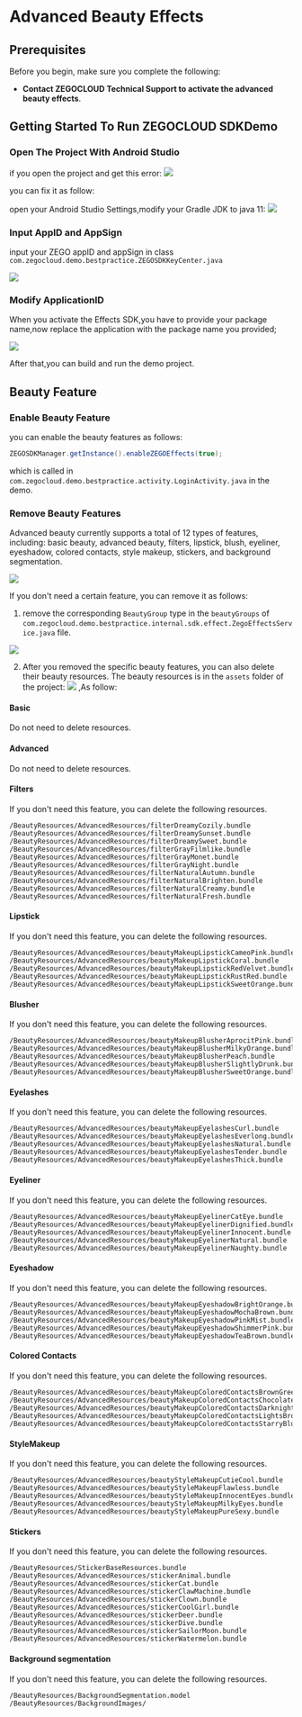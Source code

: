 # **Advanced Beauty Effects**

## Prerequisites

Before you begin, make sure you complete the following:

* **Contact ZEGOCLOUD Technical Support to activate the advanced beauty effects**.

## Getting Started To Run ZEGOCLOUD SDKDemo

### Open The Project With Android Studio

if you open the project and get this error:
![]("https://github.com/ZEGOCLOUD/zego_beauty_effects_demo_android/tree/master/best_practice/pngs/AS_1.jpg")

you can fix it as follow:


open your Android Studio Settings,modify your Gradle JDK to java 11:
![]("https://github.com/ZEGOCLOUD/zego_beauty_effects_demo_android/tree/master/best_practice/pngs/AS_2.jpg")

### Input AppID and AppSign

input your ZEGO appID and appSign in class `com.zegocloud.demo.bestpractice.ZEGOSDKKeyCenter.java`

![]("https://github.com/ZEGOCLOUD/zego_beauty_effects_demo_android/tree/master/best_practice/pngs/demo1.jpg")



### Modify ApplicationID

When you activate the Effects SDK,you have to provide your package name,now replace the application with the package name you provided;

![]("https://github.com/ZEGOCLOUD/zego_beauty_effects_demo_android/tree/master/best_practice/pngs/demo2.jpg")

After that,you can build and run the demo project.


## Beauty Feature

### Enable Beauty Feature
you can enable the beauty features as follows:

```java
ZEGOSDKManager.getInstance().enableZEGOEffects(true);
```
which is called in `com.zegocloud.demo.bestpractice.activity.LoginActivity.java`
in the demo.

### 


### Remove Beauty Features

Advanced beauty currently supports a total of 12 types of features, including: basic beauty, advanced beauty, filters, lipstick, blush, eyeliner, eyeshadow, colored contacts, style makeup, stickers, and background segmentation.

![]("https://storage.zego.im/sdk-doc/Pics/zegocloud/beauty/features.png")

If you don't need a certain feature, you can remove it as follows:

1. remove the corresponding `BeautyGroup` type in the `beautyGroups` of `com.zegocloud.demo.bestpractice.internal.sdk.effect.ZegoEffectsService.java` file.

![]("https://github.com/ZEGOCLOUD/zego_beauty_effects_demo_android/tree/master/best_practice/pngs/demo3.jpg")

2. After you removed the specific beauty features, you can also delete their beauty resources. The beauty resources is in the `assets` folder of the project:
![]("https://github.com/ZEGOCLOUD/zego_beauty_effects_demo_android/tree/master/best_practice/pngs/demo4.jpg")
,As follow:

#### Basic

Do not need to delete resources.

#### Advanced

Do not need to delete resources.

#### Filters

If you don't need this feature, you can delete the following resources.

```
/BeautyResources/AdvancedResources/filterDreamyCozily.bundle
/BeautyResources/AdvancedResources/filterDreamySunset.bundle
/BeautyResources/AdvancedResources/filterDreamySweet.bundle
/BeautyResources/AdvancedResources/filterGrayFilmlike.bundle
/BeautyResources/AdvancedResources/filterGrayMonet.bundle
/BeautyResources/AdvancedResources/filterGrayNight.bundle
/BeautyResources/AdvancedResources/filterNaturalAutumn.bundle
/BeautyResources/AdvancedResources/filterNaturalBrighten.bundle
/BeautyResources/AdvancedResources/filterNaturalCreamy.bundle
/BeautyResources/AdvancedResources/filterNaturalFresh.bundle
```

#### Lipstick

If you don't need this feature, you can delete the following resources.

```
/BeautyResources/AdvancedResources/beautyMakeupLipstickCameoPink.bundle
/BeautyResources/AdvancedResources/beautyMakeupLipstickCoral.bundle
/BeautyResources/AdvancedResources/beautyMakeupLipstickRedVelvet.bundle
/BeautyResources/AdvancedResources/beautyMakeupLipstickRustRed.bundle
/BeautyResources/AdvancedResources/beautyMakeupLipstickSweetOrange.bundle
```

#### Blusher

If you don't need this feature, you can delete the following resources.

```
/BeautyResources/AdvancedResources/beautyMakeupBlusherAprocitPink.bundle
/BeautyResources/AdvancedResources/beautyMakeupBlusherMilkyOrange.bundle
/BeautyResources/AdvancedResources/beautyMakeupBlusherPeach.bundle
/BeautyResources/AdvancedResources/beautyMakeupBlusherSlightlyDrunk.bundle
/BeautyResources/AdvancedResources/beautyMakeupBlusherSweetOrange.bundle
```

#### Eyelashes

If you don't need this feature, you can delete the following resources.

```
/BeautyResources/AdvancedResources/beautyMakeupEyelashesCurl.bundle
/BeautyResources/AdvancedResources/beautyMakeupEyelashesEverlong.bundle
/BeautyResources/AdvancedResources/beautyMakeupEyelashesNatural.bundle
/BeautyResources/AdvancedResources/beautyMakeupEyelashesTender.bundle
/BeautyResources/AdvancedResources/beautyMakeupEyelashesThick.bundle
```

#### Eyeliner

If you don't need this feature, you can delete the following resources.

```
/BeautyResources/AdvancedResources/beautyMakeupEyelinerCatEye.bundle
/BeautyResources/AdvancedResources/beautyMakeupEyelinerDignified.bundle
/BeautyResources/AdvancedResources/beautyMakeupEyelinerInnocent.bundle
/BeautyResources/AdvancedResources/beautyMakeupEyelinerNatural.bundle
/BeautyResources/AdvancedResources/beautyMakeupEyelinerNaughty.bundle
```

#### Eyeshadow

If you don't need this feature, you can delete the following resources.

```
/BeautyResources/AdvancedResources/beautyMakeupEyeshadowBrightOrange.bundle
/BeautyResources/AdvancedResources/beautyMakeupEyeshadowMochaBrown.bundle
/BeautyResources/AdvancedResources/beautyMakeupEyeshadowPinkMist.bundle
/BeautyResources/AdvancedResources/beautyMakeupEyeshadowShimmerPink.bundle
/BeautyResources/AdvancedResources/beautyMakeupEyeshadowTeaBrown.bundle
```

#### Colored Contacts

If you don't need this feature, you can delete the following resources.

```
/BeautyResources/AdvancedResources/beautyMakeupColoredContactsBrownGreen.bundle
/BeautyResources/AdvancedResources/beautyMakeupColoredContactsChocolateBrown.bundle
/BeautyResources/AdvancedResources/beautyMakeupColoredContactsDarknightBlack.bundle
/BeautyResources/AdvancedResources/beautyMakeupColoredContactsLightsBrown.bundle
/BeautyResources/AdvancedResources/beautyMakeupColoredContactsStarryBlue.bundle
```

#### StyleMakeup

If you don't need this feature, you can delete the following resources.

```
/BeautyResources/AdvancedResources/beautyStyleMakeupCutieCool.bundle
/BeautyResources/AdvancedResources/beautyStyleMakeupFlawless.bundle
/BeautyResources/AdvancedResources/beautyStyleMakeupInnocentEyes.bundle
/BeautyResources/AdvancedResources/beautyStyleMakeupMilkyEyes.bundle
/BeautyResources/AdvancedResources/beautyStyleMakeupPureSexy.bundle
```

#### Stickers

If you don't need this feature, you can delete the following resources.

```
/BeautyResources/StickerBaseResources.bundle
/BeautyResources/AdvancedResources/stickerAnimal.bundle
/BeautyResources/AdvancedResources/stickerCat.bundle
/BeautyResources/AdvancedResources/stickerClawMachine.bundle
/BeautyResources/AdvancedResources/stickerClown.bundle
/BeautyResources/AdvancedResources/stickerCoolGirl.bundle
/BeautyResources/AdvancedResources/stickerDeer.bundle
/BeautyResources/AdvancedResources/stickerDive.bundle
/BeautyResources/AdvancedResources/stickerSailorMoon.bundle
/BeautyResources/AdvancedResources/stickerWatermelon.bundle
```

#### Background segmentation

If you don't need this feature, you can delete the following resources.

```
/BeautyResources/BackgroundSegmentation.model
/BeautyResources/BackgroundImages/
```









